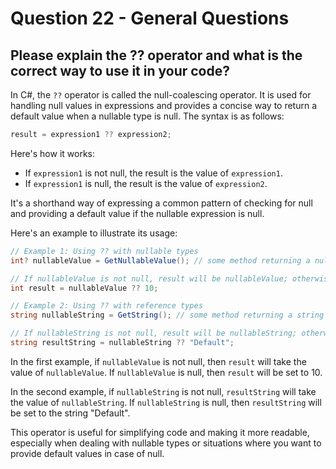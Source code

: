 # Question 22 - General Questions

## Please explain the ?? operator and what is the correct way to use it in your code?

In C#, the `??` operator is called the null-coalescing operator. It is used for handling null values in expressions and provides a concise way to return a default value when a nullable type is null. The syntax is as follows:

```csharp
result = expression1 ?? expression2;
```

Here's how it works:

- If `expression1` is not null, the result is the value of `expression1`.
- If `expression1` is null, the result is the value of `expression2`.

It's a shorthand way of expressing a common pattern of checking for null and providing a default value if the nullable expression is null.

Here's an example to illustrate its usage:

```csharp
// Example 1: Using ?? with nullable types
int? nullableValue = GetNullableValue(); // some method returning a nullable int

// If nullableValue is not null, result will be nullableValue; otherwise, it will be 10.
int result = nullableValue ?? 10;

// Example 2: Using ?? with reference types
string nullableString = GetString(); // some method returning a string or null

// If nullableString is not null, result will be nullableString; otherwise, it will be "Default".
string resultString = nullableString ?? "Default";
```

In the first example, if `nullableValue` is not null, then `result` will take the value of `nullableValue`. If `nullableValue` is null, then `result` will be set to 10.

In the second example, if `nullableString` is not null, `resultString` will take the value of `nullableString`. If `nullableString` is null, then `resultString` will be set to the string "Default".

This operator is useful for simplifying code and making it more readable, especially when dealing with nullable types or situations where you want to provide default values in case of null.